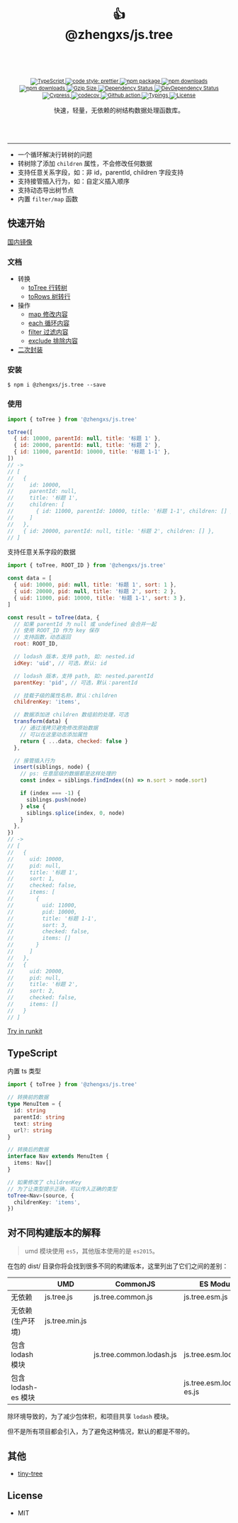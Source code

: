 <div align="center">
  <h1>
   <br/>
    <br/>
    👍
    <br />
    @zhengxs/js.tree
    <br />
    <br />
  </h1>
  <sup>
    <br />
    <br />
    <a href="https://www.typescriptlang.org">
      <img src="https://img.shields.io/badge/lang-typescript-informational?style=flat" alt="TypeScript" />
    </a>
    <a href="https://github.com/prettier/prettier">
      <img src="https://img.shields.io/badge/code_style-prettier-ff69b4.svg?style=flat-square" alt="code style: prettier" />
    </a>
    <a href="https://www.npmjs.com/package/@zhengxs/js.tree">
      <img src="https://img.shields.io/npm/v/@zhengxs/js.tree.svg" alt="npm package" />
    </a>
    <a href="https://www.npmjs.com/package/@zhengxs/js.tree">
      <img src="https://img.shields.io/npm/dt/@zhengxs/js.tree.svg" alt="npm downloads" />
    </a>
    <a href="https://www.npmjs.com/package/@zhengxs/js.tree">
      <img src="https://img.shields.io/npm/dm/@zhengxs/js.tree.svg" alt="npm downloads" />
    </a>
    <a href="https://unpkg.com/@zhengxs/js.tree/dist/js.tree.min.js">
      <img src="https://img.badgesize.io/https:/unpkg.com/@zhengxs/js.tree/dist/js.tree.min.js?compression=gzip&style=flat" alt="Gzip Size" />
    </a>
    <a href="https://david-dm.org/zhengxs2018/js.tree">
      <img src="https://img.shields.io/david/zhengxs2018/js.tree" alt="Dependency Status" />
    </a>
    <a href="https://david-dm.org/zhengxs2018/js.tree?type=dev">
      <img src="https://img.shields.io/david/dev/zhengxs2018/js.tree" alt="DevDependency Status" />
    </a>
    <a href="https://dashboard.cypress.io/projects/dtcor7/runs">
      <img src="https://img.shields.io/endpoint?url=https://dashboard.cypress.io/badge/simple/dtcor7/main&style=flat&logo=cypress" alt="Cypress" />
    </a>
    <a href="https://codecov.io/gh/zhengxs2018/js.tree">
      <img src="https://codecov.io/gh/zhengxs2018/js.tree/branch/main/graph/badge.svg" alt="codecov" />
    </a>
    <a href="https://github.com/zhengxs2018/js.tree/actions/workflows/tests.yaml">
      <img src="https://github.com/zhengxs2018/js.tree/actions/workflows/tests.yaml/badge.svg" alt="Github action" />
    </a>
    <a href="#typescript">
      <img src="https://img.shields.io/badge/typings-included-brightgreen.svg?style=flat" alt="Typings" />
    </a>
    <a href="#License">
      <img src="https://img.shields.io/npm/l/@zhengxs/js.tree.svg?style=flat-square" alt="License" />
    </a>
    <br />
    <br />
  </sup>
  <div>快速，轻量，无依赖的树结构数据处理函数库。</div>
  <br />
  <br />
  <br />
</div>

---

- 一个循环解决行转树的问题
- 转树除了添加 `children` 属性，不会修改任何数据
- 支持任意关系字段，如：非 id，parentId, children 字段支持
- 支持接管插入行为，如：自定义插入顺序
- 支持动态导出树节点
- 内置 `filter/map` 函数

## 快速开始


[国内镜像](https://gitee.com/zhengxs2018/js.tree)


### 文档

- 转换
  - [toTree 行转树](./docs/transform/toTree.md)
  - [toRows 树转行](./docs/transform/toRows.md)
- 操作
  - [map 修改内容](./docs/operators/map.md)
  - [each 循环内容](./docs/operators/each.md)
  - [filter 过滤内容](./docs/operators/filter.md)
  - [exclude 排除内容](./docs/operators/exclude.md)
- [二次封装](./docs/advanced/custom.md)

### 安装

```shell
$ npm i @zhengxs/js.tree --save
```

### 使用

```js
import { toTree } from '@zhengxs/js.tree'

toTree([
  { id: 10000, parentId: null, title: '标题 1' },
  { id: 20000, parentId: null, title: '标题 2' },
  { id: 11000, parentId: 10000, title: '标题 1-1' },
])
// ->
// [
//   {
//     id: 10000,
//     parentId: null,
//     title: '标题 1',
//     children: [
//       { id: 11000, parentId: 10000, title: '标题 1-1', children: [] }
//     ]
//   },
//   { id: 20000, parentId: null, title: '标题 2', children: [] },
// ]
```

支持任意关系字段的数据

```js
import { toTree, ROOT_ID } from '@zhengxs/js.tree'

const data = [
  { uid: 10000, pid: null, title: '标题 1', sort: 1 },
  { uid: 20000, pid: null, title: '标题 2', sort: 2 },
  { uid: 11000, pid: 10000, title: '标题 1-1', sort: 3 },
]

const result = toTree(data, {
  // 如果 parentId 为 null 或 undefined 会合并一起
  // 使用 ROOT_ID 作为 key 保存
  // 支持函数，动态返回
  root: ROOT_ID,

  // lodash 版本，支持 path, 如: nested.id
  idKey: 'uid', // 可选，默认: id

  // lodash 版本，支持 path, 如: nested.parentId
  parentKey: 'pid', // 可选，默认：parentId

  // 挂载子级的属性名称，默认：children
  childrenKey: 'items',

  // 数据添加进 children 数组前的处理，可选
  transform(data) {
    // 通过浅拷贝避免修改原始数据
    // 可以在这里动态添加属性
    return { ...data, checked: false }
  },

  // 接管插入行为
  insert(siblings, node) {
    // ps: 任意层级的数据都是这样处理的
    const index = siblings.findIndex((n) => n.sort > node.sort)

    if (index === -1) {
      siblings.push(node)
    } else {
      siblings.splice(index, 0, node)
    }
  },
})
// ->
// [
//   {
//     uid: 10000,
//     pid: null,
//     title: '标题 1',
//     sort: 1,
//     checked: false,
//     items: [
//       {
//         uid: 11000,
//         pid: 10000,
//         title: '标题 1-1',
//         sort: 3,
//         checked: false,
//         items: []
//       }
//     ]
//   },
//   {
//     uid: 20000,
//     pid: null,
//     title: '标题 2',
//     sort: 2,
//     checked: false,
//     items: []
//   }
// ]
```


[Try in runkit](https://npm.runkit.com/@zhengxs/js.tree)

## TypeScript

内置 ts 类型

```ts
import { toTree } from '@zhengxs/js.tree'

// 转换前的数据
type MenuItem = {
  id: string
  parentId: string
  text: string
  url?: string
}

// 转换后的数据
interface Nav extends MenuItem {
  items: Nav[]
}

// 如果修改了 childrenKey
// 为了让类型提示正确，可以传入正确的类型
toTree<Nav>(source, {
  childrenKey: 'items',
})
```

## 对不同构建版本的解释

> umd 模块使用 `es5`，其他版本使用的是 `es2015`。

在包的 dist/ 目录你将会找到很多不同的构建版本，这里列出了它们之间的差别：

|                     | UMD            | CommonJS                 | ES Module                |
| ------------------- | -------------- | ------------------------ | ------------------------ |
| 无依赖              | js.tree.js     | js.tree.common.js        | js.tree.esm.js           |
| 无依赖(生产环境)    | js.tree.min.js |                          |                          |
| 包含 lodash 模块    |                | js.tree.common.lodash.js | js.tree.esm.lodash.js    |
| 包含 lodash-es 模块 |                |                          | js.tree.esm.lodash-es.js |

除环境导致的，为了减少包体积，和项目共享 `lodash` 模块。

但不是所有项目都会引入，为了避免这种情况，默认的都是不带的。

## 其他

- [tiny-tree](https://github.com/zhengxs2018/tiny-tree)

## License

- MIT
